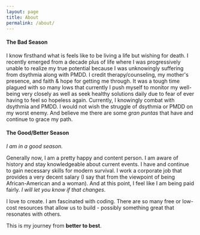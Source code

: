 ```yaml
---
layout: page
title: About
permalink: /about/
---
```

#### The Bad Season
I know firsthand what is feels like to be living a life but wishing for death. I recently emerged from a decade plus of life where I was progressively unable to realize my true potential because I was unknowingly suffering from dsythmia along with PMDD. I credit therapy/counseling, my mother's presence, and faith & hope for getting me through. It was a tough time plagued with so many lows that currently I push myself to monitor my well-being very closely as well as seek healthy solutions daily due to fear of ever having to feel so hopeless again. Currently, I knowingly combat with dsythmia and PMDD. I would not wish the struggle of dsythmia or PMDD on my worst enemy. And believe me there are some *gran puntas* that have and continue to grace my path.

#### The Good/Better Season
*I am in a good season.*

Generally now, I am a pretty happy and content person. I am aware of history and stay knowledgeable about current events. I have and continue to gain necessary skills for modern survival. I work a corporate job that provides a very decent salary (I say that from the viewpoint of being African-American and a woman). And at this point, I feel like I am being paid fairly. *I will let you know if that changes*.

I love to create. I am fascinated with coding. There are so many free or low-cost resources that allow us to build - possibly something great that resonates with others.

This is my journey from **better to best**.  
